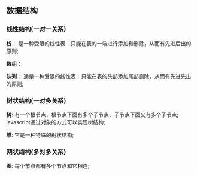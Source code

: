 ## 数据结构

### 线性结构(一对一关系)

__栈__： 是一种受限的线性表：只能在表的一端进行添加和删除，从而有先进后出的原则;

__数组__：

__队列__： 通是一种受限的线性表：只能在表的头部添加尾部删除，从而有先进先出的原则;


### 树状结构(一对多关系)

__树__: 有一个根节点，根节点下面有多个子节点，子节点下面又有多个子节点; javascript通过对象的方式可以实现树结构;


__堆__: 它是一种特殊的树状结构;


### 网状结构(多对多关系)

__图__: 每个节点都有多个节点和它相连;
